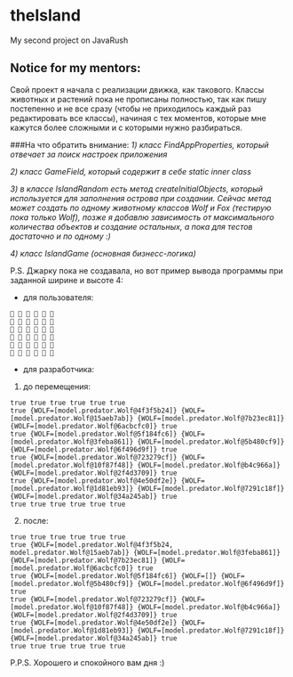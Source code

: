 # theIsland
My second project on JavaRush

## Notice for my mentors:
Свой проект я начала с реализации движка, как такового. Классы животных и растений пока не прописаны полностью, так как пишу постепенно и не все сразу (чтобы не приходилось каждый раз редактировать все классы), начиная с тех моментов, которые мне кажутся более сложными и с которыми нужно разбираться.

###На что обратить внимание:
_1) класс FindAppProperties, который отвечает за поиск настроек приложения_

_2) класс GameField, который содержит в себе static inner class_

_3) в классе IslandRandom есть метод createInitialObjects, который используется для заполнения острова при создании. Сейчас метод может создать по одному животному классов Wolf и Fox (тестирую пока только Wolf), позже я добавлю зависимость от максимального количества объектов и создание остальных, а пока для тестов достаточно и по одному :)_

_4) класс IslandGame (основная бизнесс-логика)_

P.S. Джарку пока не создавала, но вот пример вывода программы при заданной ширине и высоте 4:

- для пользователя:
```
🌊 🌊 🌊 🌊 🌊 🌊 
🌊 🌿 🌿 🌿 🌿 🌊 
🌊 🌿 🌿 🌿 🌿 🌊 
🌊 🌿 🌿 🌿 🌿 🌊 
🌊 🌿 🌿 🌿 🌿 🌊 
🌊 🌊 🌊 🌊 🌊 🌊 
```

- для разработчика:
1) до перемещения:
```
true true true true true true 
true {WOLF=[model.predator.Wolf@4f3f5b24]} {WOLF=[model.predator.Wolf@15aeb7ab]} {WOLF=[model.predator.Wolf@7b23ec81]} {WOLF=[model.predator.Wolf@6acbcfc0]} true 
true {WOLF=[model.predator.Wolf@5f184fc6]} {WOLF=[model.predator.Wolf@3feba861]} {WOLF=[model.predator.Wolf@5b480cf9]} {WOLF=[model.predator.Wolf@6f496d9f]} true 
true {WOLF=[model.predator.Wolf@723279cf]} {WOLF=[model.predator.Wolf@10f87f48]} {WOLF=[model.predator.Wolf@b4c966a]} {WOLF=[model.predator.Wolf@2f4d3709]} true 
true {WOLF=[model.predator.Wolf@4e50df2e]} {WOLF=[model.predator.Wolf@1d81eb93]} {WOLF=[model.predator.Wolf@7291c18f]} {WOLF=[model.predator.Wolf@34a245ab]} true 
true true true true true true 
```

2) после:
```
true true true true true true 
true {WOLF=[model.predator.Wolf@4f3f5b24, model.predator.Wolf@15aeb7ab]} {WOLF=[model.predator.Wolf@3feba861]} {WOLF=[model.predator.Wolf@7b23ec81]} {WOLF=[model.predator.Wolf@6acbcfc0]} true 
true {WOLF=[model.predator.Wolf@5f184fc6]} {WOLF=[]} {WOLF=[model.predator.Wolf@5b480cf9]} {WOLF=[model.predator.Wolf@6f496d9f]} true 
true {WOLF=[model.predator.Wolf@723279cf]} {WOLF=[model.predator.Wolf@10f87f48]} {WOLF=[model.predator.Wolf@b4c966a]} {WOLF=[model.predator.Wolf@2f4d3709]} true 
true {WOLF=[model.predator.Wolf@4e50df2e]} {WOLF=[model.predator.Wolf@1d81eb93]} {WOLF=[model.predator.Wolf@7291c18f]} {WOLF=[model.predator.Wolf@34a245ab]} true 
true true true true true true
```
  
P.P.S. Хорошего и спокойного вам дня :)